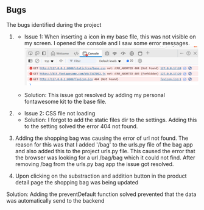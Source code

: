 ## Bugs

The bugs identified during the project

1. 
    - Issue 1: When inserting a icon in my base file, this was not visible on my screen. I opened the console and I saw some error messages.  
    ![fontawesome error](fontawesomeerror.png)  
    
    - Solution: This issue got resolved by adding my personal fontawesome kit to the base file. 

2. 
    - Issue 2: CSS file not loading
    - Solution: I forgot to add the static files dir to the settings. Adding this to the setting solved the error 404 not found.

3. Adding the shopping bag was causing the error of url not found. The reason for this was that I added '/bag' to the urls.py file of the bag app and also added this to the project urls.py file. This caused the error that the browser was looking for a url /bag/bag which it could not find. After removing /bag from the urls.py bag app the issue got resolved.

4. Upon clicking on the substraction and addition button in the product detail page the shopping bag was being updated 

Solution: Adding the preventDefault function solved prevented that the data was automatically send to the backend
